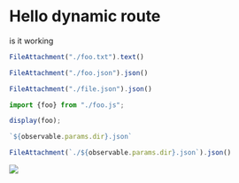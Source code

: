 # Hello dynamic route

is it working

```js
FileAttachment("./foo.txt").text()
```

```js
FileAttachment("./foo.json").json()
```

```js
FileAttachment("./file.json").json()
```

```js
import {foo} from "./foo.js";

display(foo);
```

```js
`${observable.params.dir}.json`
```

```js
FileAttachment(`./${observable.params.dir}.json`).json()
```

<img src="./w3c.png">
